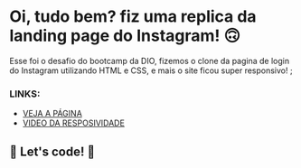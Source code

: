 # Oi, tudo bem? fiz uma replica da landing page do Instagram! 🙃

Esse foi o desafio do bootcamp da DIO, fizemos o clone da pagina de login do Instagram utilizando HTML e CSS, e mais o site ficou super responsivo! ;  

### LINKS:

* [VEJA A PÁGINA](https://maydoug.github.io/landingpage-instagram/)
* [VIDEO DA RESPOSIVIDADE](https://github.com/maydoug/landingpage-instagram/blob/main/img/instagram_resposivo.gif)

## 🚀 Let's code! 🚀
